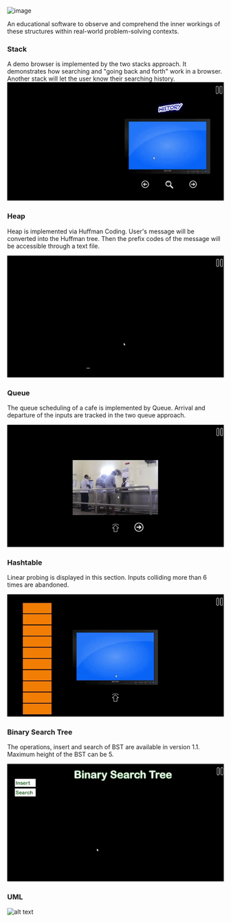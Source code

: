 ![image](https://github.com/505-NN-505/VisioLab/assets/98690406/d9adc565-afbb-43e5-b246-ed4927aac539)

An educational software to observe and comprehend the inner workings of these structures within real-world problem-solving contexts.

### Stack
A demo browser is implemented by the two stacks approach. It demonstrates how searching and "going back and forth" work in a browser. Another stack will let the user know
their searching history.
![](Demo/Stack.gif)

### Heap
Heap is implemented via Huffman Coding. User's message will be converted into the Huffman tree. Then the prefix codes of the message will be accessible through a text file.

![](Demo/Heap.gif)

### Queue
The queue scheduling of a cafe is implemented by Queue. Arrival and departure of the inputs are tracked in the two queue approach.

![](Demo/Queue.gif)

### Hashtable
Linear probing is displayed in this section. Inputs colliding more than 6 times are abandoned.

![](Demo/Hashtable.gif)

### Binary Search Tree
The operations, insert and search of BST are available in version 1.1. Maximum height of the BST can be 5.

![](Demo/BST.gif)

### UML

![alt text](https://github.com/go-2-sleep/VisioLab/blob/master/Demo/VisioLab%20UML%20Diagram.png)
